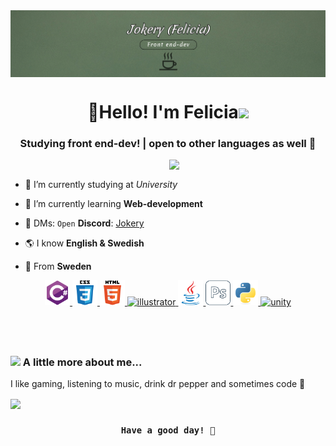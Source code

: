 <div align="center">

<img align="center" width="" src="https://github.com/fjokery/fjokery/blob/main/me.png?raw=true">
</div>




<h1 align="center">🌿Hello! I'm Felicia<img width="150px" align="center" src="https://i.giphy.com/media/v1.Y2lkPTc5MGI3NjExcWRhOWZoNWVubjM2M2YxdWNqMzVqeXBrYXJwMzJia2J2OGQ5dXhidCZlcD12MV9pbnRlcm5hbF9naWZfYnlfaWQmY3Q9cw/dA2LiHpcU7lS4jQKKQ/giphy.gif"> </h1>
<h3 align="center">Studying front end-dev! | open to other languages as well 👀</h3>

<img align='right' src="https://media3.giphy.com/media/v1.Y2lkPTc5MGI3NjExcGJqZzVldDh2ZXE1dTB1Y2RmeDVoMWFmeHNrY2FxdTZpZGU3M3locSZlcD12MV9pbnRlcm5hbF9naWZfYnlfaWQmY3Q9cw/ZPGmSty89CrM8Mrihq/giphy.gif" width="250">

<br>
<p>
 
- 🔭 I’m currently studying at *University*

- 🌱 I’m currently learning **Web-development**

- 💬 DMs: `Open` **Discord**: [Jokery](https://discord.com/users/363460698656735233)

- 🌎 I know **English & Swedish**
  
- 📍 From **Sweden**

</a>
</p>

<!-- everything i know how to --->

<p align="center"> <a href="https://www.w3schools.com/cs/" target="_blank" rel="noreferrer"> <img src="https://raw.githubusercontent.com/devicons/devicon/master/icons/csharp/csharp-original.svg" alt="csharp" width="40" height="40"/> </a> <a href="https://www.w3schools.com/css/" target="_blank" rel="noreferrer"> <img src="https://raw.githubusercontent.com/devicons/devicon/master/icons/css3/css3-original-wordmark.svg" alt="css3" width="40" height="40"/> </a> <a href="https://www.w3.org/html/" target="_blank" rel="noreferrer"> <img src="https://raw.githubusercontent.com/devicons/devicon/master/icons/html5/html5-original-wordmark.svg" alt="html5" width="40" height="40"/> </a> <a href="https://www.adobe.com/in/products/illustrator.html" target="_blank" rel="noreferrer"> <img src="https://www.vectorlogo.zone/logos/adobe_illustrator/adobe_illustrator-icon.svg" alt="illustrator" width="40" height="40"/> </a> <a href="https://www.java.com" target="_blank" rel="noreferrer"> <img src="https://raw.githubusercontent.com/devicons/devicon/master/icons/java/java-original.svg" alt="java" width="40" height="40"/> </a> <a href="https://www.photoshop.com/en" target="_blank" rel="noreferrer"> <img src="https://raw.githubusercontent.com/devicons/devicon/master/icons/photoshop/photoshop-line.svg" alt="photoshop" width="40" height="40"/> </a> <a href="https://www.python.org" target="_blank" rel="noreferrer"> <img src="https://raw.githubusercontent.com/devicons/devicon/master/icons/python/python-original.svg" alt="python" width="40" height="40"/> </a> <a href="https://unity.com/" target="_blank" rel="noreferrer"> <img src="https://www.vectorlogo.zone/logos/unity3d/unity3d-icon.svg" alt="unity" width="40" height="40"/> </a> </p>




<br><br>


## 
### <img src="https://media1.giphy.com/media/v1.Y2lkPTc5MGI3NjExNzFmZGNrY2pjeDRoMTFhMTFjYzZqYmFkdDBqc2xzejF5ZGdoaDRwYSZlcD12MV9pbnRlcm5hbF9naWZfYnlfaWQmY3Q9cw/EUbjRogX9LdlkHA5is/giphy.gif" width="40"> A little more about me...  
I like gaming, listening to music, drink dr pepper and sometimes code 🎐



<!-- When i made this for the first time i used this layout, so downbelow are some addons i will do later!! (psst i will never probably do it)
## **🧊 Github Stats**
 <div><a href="https://github.com/MiyagawaMizu"><img width="100" src="https://cdn.discordapp.com/attachments/1077108830862839848/1107004077621125240/105017051_p13.png"></a><div> 
<p align="center"><img width="50%" src="https://github-readme-stats.vercel.app/api?username=MiyagawaMizu&show_icons=true&count_private=true&theme=react&hide_border=true&bg_color=0D1117"/> <img width="45%" src="https://github-readme-stats.vercel.app/api/top-langs/?username=MiyagawaMizu&show_icons=true&count_private=true&theme=react&hide_border=true&bg_color=0D1117&layout=compact"/>
</p>

## **🎧 Spotify**
<p align="center">
<a href="https://spotify-github-profile.vercel.app/api/view?uid=z8vtap612j1ajql4wsyhl074i&redirect=true"><img src="https://spotify-github-profile.vercel.app/api/view?uid=z8vtap612j1ajql4wsyhl074i&cover_image=true&theme=default&show_offline=true&background_color=0d11170&interchange=false&bar_color_cover=true"></a><a href="https://open.spotify.com/user/z8vtap612j1ajql4wsyhl074i?si=6962aa5c8435476f"><img width="525" src="https://spotify-recently-played-readme.vercel.app/api?user=z8vtap612j1ajql4wsyhl074i"></a>
</p>-->



<img align="center" width="100" src="https://blahaj.quest/_next/static/media/full-flipped.fe81b97f.png">


<div align="center">

### `Have a good day! 🩵`
</div>
